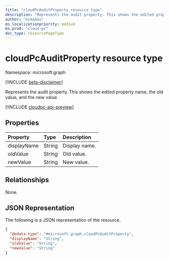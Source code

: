 ```yaml
---
title: "cloudPcAuditProperty resource type"
description: "Represents the audit property. This shows the edited property name, the old value, and the new value."
author: "ecmadao"
ms.localizationpriority: medium
ms.prod: "cloud-pc"
doc_type: resourcePageType
---
```


# cloudPcAuditProperty resource type

Namespace: microsoft.graph

[!INCLUDE [beta-disclaimer](../../includes/beta-disclaimer.md)]

Represents the audit property. This shows the edited property name, the old value, and the new value.

[!INCLUDE [cloudpc-api-preview](../../includes/cloudpc-api-preview.md)]

## Properties
|Property|Type|Description|
|:---|:---|:---|
|displayName|String|Display name.|
|oldValue|String|Old value.|
|newValue|String|New value.|

## Relationships

None.

## JSON Representation

The following is a JSON representation of the resource.
<!-- {
  "blockType": "resource",
  "@odata.type": "microsoft.graph.cloudPcAuditProperty"
}
-->

``` json
{
  "@odata.type": "#microsoft.graph.cloudPcAuditProperty",
  "displayName": "String",
  "oldValue": "String",
  "newValue": "String"
}
```
